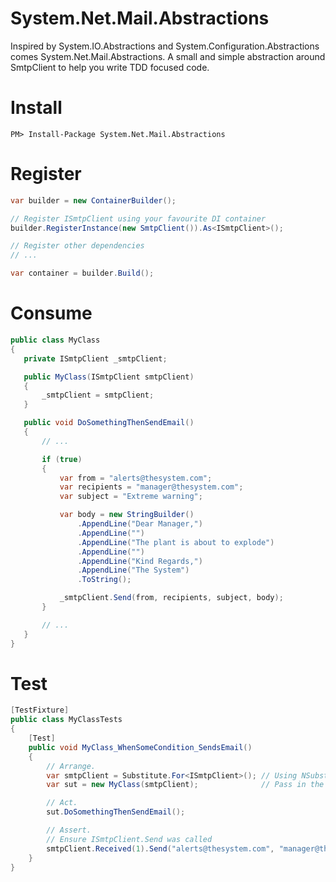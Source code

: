 System.Net.Mail.Abstractions
====================

Inspired by System.IO.Abstractions and System.Configuration.Abstractions comes System.Net.Mail.Abstractions.
A small and simple abstraction around SmtpClient to help you write TDD focused code.

# Install

	PM> Install-Package System.Net.Mail.Abstractions

# Register

```csharp
var builder = new ContainerBuilder();

// Register ISmtpClient using your favourite DI container
builder.RegisterInstance(new SmtpClient()).As<ISmtpClient>();

// Register other dependencies
// ...

var container = builder.Build();
```

# Consume

```csharp
public class MyClass
{
   private ISmtpClient _smtpClient;

   public MyClass(ISmtpClient smtpClient)
   {
       _smtpClient = smtpClient;
   }

   public void DoSomethingThenSendEmail()
   {
       // ...

       if (true)
       {
           var from = "alerts@thesystem.com";
           var recipients = "manager@thesystem.com";
           var subject = "Extreme warning";

           var body = new StringBuilder()
               .AppendLine("Dear Manager,")
               .AppendLine("")
               .AppendLine("The plant is about to explode")
               .AppendLine("")
               .AppendLine("Kind Regards,")
               .AppendLine("The System")
               .ToString();

           _smtpClient.Send(from, recipients, subject, body); 
       }

       // ...
   }
}
```

# Test

```csharp
[TestFixture]
public class MyClassTests
{
    [Test]
    public void MyClass_WhenSomeCondition_SendsEmail()
    {
        // Arrange.
        var smtpClient = Substitute.For<ISmtpClient>(); // Using NSubstitute to create a mock of ISmtpClient.
        var sut = new MyClass(smtpClient);              // Pass in the mocked class

        // Act.
        sut.DoSomethingThenSendEmail();

        // Assert.
        // Ensure ISmtpClient.Send was called
        smtpClient.Received(1).Send("alerts@thesystem.com", "manager@thesystem.com", "Extreme warning", Arg.Any<string>());
    }
}
```
